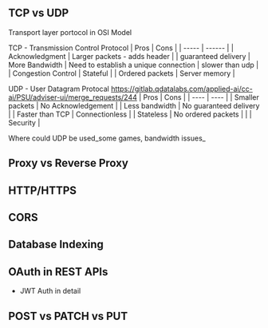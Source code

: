 ## TCP vs UDP

Transport layer portocol in OSI Model

TCP - Transmission Control Protocol
| Pros  | Cons |
| ----- | ------ | 
| Acknowledgment | Larger packets - adds header |
| guaranteed delivery | More Bandwidth 
| Need to establish a unique connection | slower than udp |
| Congestion Control | Stateful |
| Ordered packets | Server memory |

UDP - User Datagram Protocal
https://gitlab.qdatalabs.com/applied-ai/cc-ai/PSU/adviser-ui/merge_requests/244
| Pros | Cons | 
| ---- | ---- |
| Smaller packets | No Acknowledgement |
| Less bandwidth | No guaranteed delivery |
| Faster than TCP | Connectionless |
| Stateless | No ordered packets |
| | Security |

Where could UDP be used_some games, bandwidth issues_

## Proxy vs Reverse Proxy


## HTTP/HTTPS


## CORS


## Database Indexing


## OAuth in REST APIs

- JWT Auth in detail

## POST vs PATCH vs PUT

